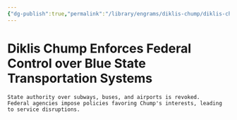 ```yaml
---
{"dg-publish":true,"permalink":"/library/engrams/diklis-chump/diklis-chump-enforces-federal-control-over-blue-state-transportation-systems/"}
---
```


# Diklis Chump Enforces Federal Control over Blue State Transportation Systems
	State authority over subways, buses, and airports is revoked.  
	Federal agencies impose policies favoring Chump's interests, leading to service disruptions.
